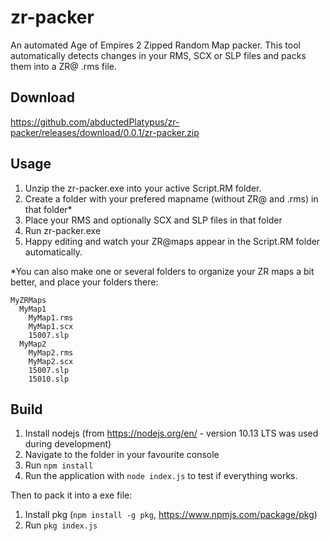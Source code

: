 # zr-packer
An automated Age of Empires 2 Zipped Random Map packer. This tool automatically detects changes in your RMS, SCX or SLP files and packs them into a ZR@ .rms file.
## Download
https://github.com/abductedPlatypus/zr-packer/releases/download/0.0.1/zr-packer.zip
## Usage
1. Unzip the zr-packer.exe into your active Script.RM folder.
2. Create a folder with your prefered mapname (without ZR@ and .rms) in that folder*
3. Place your RMS and optionally SCX and SLP files in that folder
4. Run zr-packer.exe
5. Happy editing and watch your ZR@maps appear in the Script.RM folder automatically.

*You can also make one or several folders to organize your ZR maps a bit better, and place your folders there: 
```
MyZRMaps
  MyMap1
    MyMap1.rms
    MyMap1.scx
    15007.slp
  MyMap2
    MyMap2.rms
    MyMap2.scx
    15007.slp
    15010.slp
```

## Build 

1. Install nodejs (from https://nodejs.org/en/ - version 10.13 LTS was used during development)
2. Navigate to the folder in your favourite console
3. Run `npm install` 
4. Run the application with `node index.js` to test if everything works.

Then to pack it into a exe file:
1. Install pkg (`npm install -g pkg`, https://www.npmjs.com/package/pkg)
2. Run `pkg index.js`
